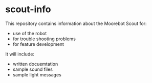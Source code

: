 # scout-info
This repository contains information about the Moorebot Scout for:

- use of the robot
- for trouble shooting problems
- for feature development

It will include:

- written docuemtation
- sample sound files
- sample light messages
